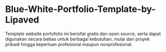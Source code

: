 # Blue-White-Portfolio-Template-by-Lipaved
Template website portofolio ini bersifat gratis dan open source, serta dapat digunakan secara bebas untuk berbagai kebutuhan, mulai dari proyek pribadi hingga keperluan profesional maupun nonprofesional.

